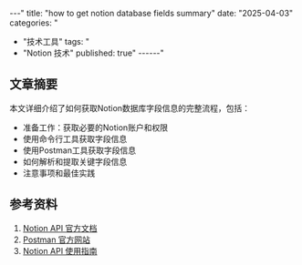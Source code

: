 
---"
title: "how to get notion database fields summary"
date: "2025-04-03"
categories: "
  - "技术工具"
tags: "
  - "Notion 技术"
published: true"
------"
## 文章摘要

本文详细介绍了如何获取Notion数据库字段信息的完整流程，包括：

- 准备工作：获取必要的Notion账户和权限
- 使用命令行工具获取字段信息
- 使用Postman工具获取字段信息
- 如何解析和提取关键字段信息
- 注意事项和最佳实践

## 参考资料

1. [Notion API 官方文档](https://developers.notion.com/)
2. [Postman 官方网站](https://www.postman.com/)
3. [Notion API 使用指南](https://developers.notion.com/docs)

